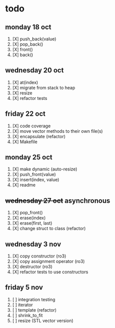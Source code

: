 # todo

## monday 18 oct
1. [X] push_back(value)
1. [X] pop_back()
1. [X] front()
1. [X] back()

## wednesday 20 oct
1. [X] at(index)
1. [X] migrate from stack to heap
1. [X] resize
1. [X] refactor tests

## friday 22 oct
1. [X] code coverage
1. [X] move vector methods to their own file(s)
1. [X] encapsulate (refactor)
1. [X] Makefile

## monday 25 oct
1. [X] make dynamic (auto-resize)
1. [X] push_front(value)
1. [X] insert(index, value)
1. [X] readme

## ~~wednesday 27 oct~~ asynchronous
1. [X] pop_front()
1. [X] erase(index)
1. [X] erase(first, last)
1. [X] change struct to class (refactor)

## wednesday 3 nov
1. [X] copy constructor (ro3)
1. [X] copy assignment operator (ro3)
1. [X] destructor (ro3)
1. [X] refactor tests to use constructors

## friday 5 nov
1. [ ] integration testing
1. [ ] iterator
1. [ ] template (refactor)
1. [ ] shrink_to_fit
1. [ ] resize (STL vector version)